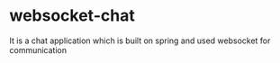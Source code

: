 # websocket-chat
It is a chat application which is built on spring and used websocket for communication
